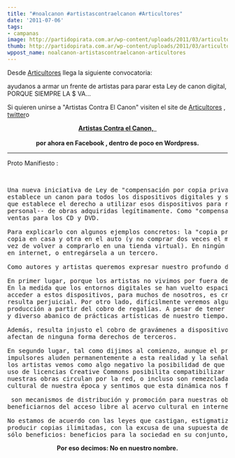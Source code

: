 ```yaml
---
title: "#noalcanon #artistascontraelcanon #Articultores"
date: '2011-07-06'
tags:
- campanas
image: http://partidopirata.com.ar/wp-content/uploads/2011/03/articultores_1_tapa1.jpg
thumb: http://partidopirata.com.ar/wp-content/uploads/2011/03/articultores_1_tapa1-150x150.jpg
wppost_name: noalcanon-artistascontraelcanon-articultores
---
```


Desde <a href="http://articultores.net/tiki-view_articles.php" target="_blank">Articultores</a> llega la siguiente convocatoria:

ayudanos a armar un frente de artistas para parar esta Ley de canon digital, PORQUE SIEMPRE LA $ VA...

Si quieren unirse a "Artistas Contra El Canon" visiten el site de <a href="http://articultores.net/tiki-view_articles.php" target="_blank">Articultores</a> , <a href="https://twitter.com/#%21/articultores" target="_blank">twitter</a>o
<div style="text-align: center;"><strong><a href="https://www.facebook.com/pages/noalcanon-artistas-decimos-noalcanon/248363008510508" target="_blank">Artistas Contra el Canon,</a></strong><a href="https://www.facebook.com/pages/noalcanon-artistas-decimos-noalcanon/248363008510508" target="_blank"><strong> </strong> </a></div>
&nbsp;
<div style="text-align: center;"><strong>por ahora en Facebook , dentro de poco en Wordpress.</strong></div>

<hr />

Proto Manifiesto :

&nbsp;
<pre>Una nueva iniciativa de Ley de "compensación por copia privada" está siendo impulsada en Argentina desde el pasado 29 de junio, que
establece un canon para todos los dispositivos digitales y soportes que permitan almacenar y copiar obras musicales y audiovisuales, a la vez
que establece el derecho a utilizar esos dispositivos para realizar una (y sólo una!) copia privada --es decir dentro de nuestro ámbito
personal-- de obras adquiridas legítimamente. Como "compensación" de ese derecho instituye un "canon digital" que llega al 75% del precio de
ventas para los CD y DVD. 

Para explicarlo con algunos ejemplos concretos: la "copia privada" es el derecho de copiar un cd adquirido legalmente, para disponer de una
copia en casa y otra en el auto (y no comprar dos veces el mismo CD), o pasarlo a formato comprimido para escucharlo en un reproductor MP3 (en
vez de volver a comprarlo en una tienda virtual). En ningún caso el proyecto "legaliza" la posibilidad de compartir una obra públicamente
en internet, o entregársela a un tercero.

Como autores y artistas queremos expresar nuestro profundo desacuerdo con este proyecto. 

En primer lugar, porque los artistas no vivimos por fuera del resto de la sociedad: también somos consumidores y tendremos que pagar el canon.
En la medida que los entornos digitales se han vuelto espacios habituales para la producción de todo tipo de obras, la necesidad de
acceder a estos dispositivos, para muchos de nosotros, es crucial en la tarea creativa. El encarecimiento de los mismos, claramente, nos
resulta perjuicial. Por otro lado, difícilmente veremos alguna vez los beneficios: es un muy reducido grupo de artistas el que financia su
producción a partir del cobro de regalías. A pesar de tener amplia visibilidad, ocupan un nicho muy acotado si tomamos en cuenta el amplio
y diverso abanico de prácticas artísticas de nuestro tiempo. 

Además, resulta injusto el cobro de gravámenes a dispositivos que tienen infinidad de usos, educativos, familiares, laborales, etc. que no
afectan de ninguna forma derechos de terceros.

En segundo lugar, tal como dijimos al comienzo, aunque el proyecto no se refiera al intercambio de archivos o las descargas de internet, sus
impulsores aluden permanentemente a esta realidad y la señalan como fuente de perjuicios para los artistas. Queremos remarcar que no todos
los artistas vemos como algo negativo la posibilidad de que nuestras obras puedan ser masivamente copiadas y distribuidas por internet. El
uso de licencias Creative Commons posibilita compatibilizar la protección de nuestros derechos como autores, y la forma en que
nuestras obras circulan por la red, o incluso son remezcladas por otros artistas o el público. Forma parte del entramado de la producción
cultural de nuestra época y sentimos que esta dinámica nos favorece:

 son mecanismos de distribución y promoción para nuestras obras sin necesidad de intermediarios. Y como autores, somos los primeros en
beneficiarnos del acceso libre al acervo cultural en internet.

No estamos de acuerdo con las leyes que castigan, estigmatizan o limitan la práctica de compartir cultura y la capacidad tecnológica de
producir copias ilimitadas, con la excusa de una supuesta defensa de los intereses de los autores. Nosotros en cambio, vemos allí
sólo beneficios: beneficios para la sociedad en su conjunto, y beneficios para los autores y artistas.</pre>
<center><strong>Por eso decimos: No en nuestro nombre.</strong></center>
